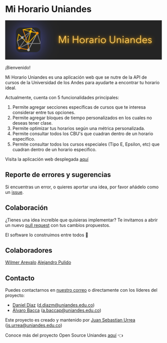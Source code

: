 # Mi Horario Uniandes
<img src=public/logoBanner.png>


¡Bienvenido!

Mi Horario Uniandes es una aplicación web que se nutre de la API de cursos de la Universidad de los Andes para ayudarte a encontrar tu horario ideal.

Actualmente, cuenta con 5 funcionalidades principales:
1. Permite agregar secciones específicas de cursos que te interesa considerar entre tus opciones.
2. Permite agregar bloques de tiempo personalizados en los cuales no deseas tener clase.
3. Permite optimizar tus horarios según una métrica personalizada.
4. Permite consultar todos los CBU's que cuadran dentro de un horario especifico.
5. Permite consultar todos los cursos especiales (Tipo E, Epsilon, etc) que cuadran dentro de un horario especifico.

Visita la aplicación web desplegada [aquí](https://open-source-uniandes.github.io/Mi-Horario-Uniandes/)
## Reporte de errores y sugerencias

Si encuentras un error, o quieres aportar una idea, por favor añádelo como un [issue](https://github.com/Open-Source-Uniandes/Mi-Horario-Uniandes/issues).

## Colaboración

¿Tienes una idea increíble que quisieras implementar? Te invitamos a abrir un nuevo [pull request](https://github.com/Open-Source-Uniandes/Mi-Horario-Uniandes/pulls) con tus cambios propuestos.

El software lo construimos entre todos 💛

## Colaboradores

[Wilmer Arevalo](https://github.com/wareval0)
[Alejandro Pulido](https://github.com/alejandroPulido03)

## Contacto

Puedes contactarnos en [nuestro correo](opensource@uniandes.edu.co) o directamente con los líderes del proyecto:

- [Daniel Diaz](https://github.com/ddi4z) (d.diazm@uniandes.edu.co)
- [Álvaro Bacca](https://github.com/c4ts0up) (a.baccap@uniandes.edu.co)


Este proyecto es creado y mantenido por [Juan Sebastian Urrea](https://github.com/jsurrea) (js.urrea@uniandes.edu.co)

Conoce más del proyecto Open Source Uniandes [aquí](https://github.com/Open-Source-Uniandes) 👈

